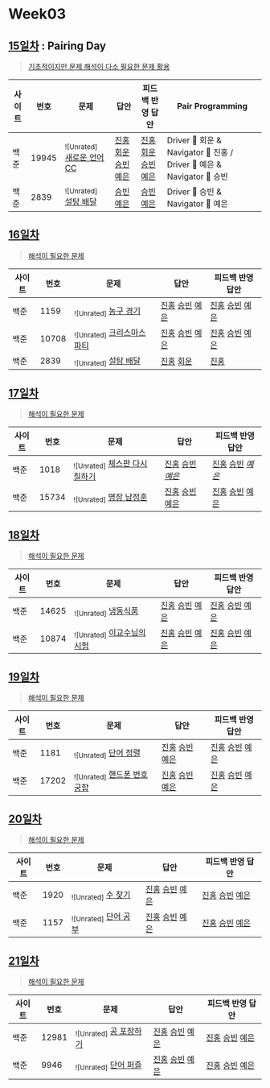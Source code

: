 # Week03

## [15일차](Day15) : Pairing Day

> [기초적이지만 문제 해석이 다소 필요한 문제 활용](https://www.acmicpc.net/group/workbook/view/9797/29016)

| 사이트 | 번호  | 문제                                                    | 답안                                                                      | 피드백 반영 답안  | Pair Programming                                                        |
| ------ | ----- | ------------------------------------------------------- | ------------------------------------------------------------------------- | ----------------- | ----------------------------------------------------------------------- |
| 백준   | 19945 | <sub>![Unrated]</sub> [새로운 언어 CC](https://www.acmicpc.net/problem/19945) | [진홍회운](Day15/boj19945_kjhjhw.java) [승빈예은](Day15/boj19945_wsblye.cs) | [진홍회운](Day15/boj19945_kjhjhw.java) [승빈예은](Day15/boj19945_wsblye.cs) | Driver 🚗 회운 & Navigator 🧭 진홍 / Driver 🚗 예은 & Navigator 🧭 승빈 |
| 백준   | 2839  | <sub>![Unrated]</sub> [설탕 배달](https://www.acmicpc.net/problem/2839)       | [승빈예은](Day15/boj2839_wsblye.java)                                      | [승빈예은](Day15/boj2839_wsblye_fb.java)          | Driver 🚗 승빈 & Navigator 🧭 예은                                      |

## [16일차](Day16)

> [해석이 필요한 문제](https://www.acmicpc.net/group/workbook/view/9797/29056)

| 사이트 | 번호  | 문제                                                     | 답안                                                                                            | 피드백 반영 답안    |
| ------ | ----- | -------------------------------------------------------- | ----------------------------------------------------------------------------------------------- | ------------------- |
| 백준   | 1159  | <sub>![Unrated]</sub> [농구 경기](https://www.acmicpc.net/problem/1159)        | [진홍](Day16/boj1159_kjh.java) [승빈](Day16/boj1159_wsb.java) [예은](Day16/boj1159_lye.cs)     | [진홍](Day16/boj1159_kjh_fb.java) [승빈](Day16/boj1159_wsb_fb.java) [예은](Day16/boj1159_lye_fb.cs) |
| 백준   | 10708 | <sub>![Unrated]</sub> [크리스마스 파티](https://www.acmicpc.net/problem/10708) | [진홍](Day16/boj10708_kjh.java) [승빈](Day16/boj10708_wsb.java) [예은](Day16/boj10708_lye.cs) | [진홍](Day16/boj10708_kjh.java) [승빈](Day16/boj10708_wsb.java) [예은](Day16/boj10708_lye_fb.cs) |
| 백준   | 2839  | <sub>![Unrated]</sub> [설탕 배달](https://www.acmicpc.net/problem/2839)        | [진홍](Day16/boj2839_kjh.java) [회운](Day16/boj2839_jhw.java)                                     | [진홍](Day16/boj2839_kjh.java)           |

## [17일차](Day17)

> [해석이 필요한 문제](https://www.acmicpc.net/group/workbook/view/9797/29147)

| 사이트 | 번호  | 문제                                                       | 답안                | 피드백 반영 답안    |
| ------ | ----- | ---------------------------------------------------------- | ------------------- | ------------------- |
| 백준   | 1018  | <sub>![Unrated]</sub> [체스판 다시 칠하기](https://www.acmicpc.net/problem/1018) | [진홍](Day17/boj1018_kjh.java) [승빈](Day17/boj1018_wsb.java) *[예은](Day17/boj1018_lye.cs)* | [진홍](Day17/boj1018_kjh.java) [승빈](Day17/boj1018_wsb_fb.java) *[예은](Day17/boj1018_lye.cs)* |
| 백준   | 15734 | <sub>![Unrated]</sub> [명장 남정훈](https://www.acmicpc.net/problem/15734)       | [진홍](Day17/boj15734_kjh.java) [승빈](Day17/boj15734_wsb.java) [예은](Day17/boj15734_lye.cs) | [진홍](Day17/boj15734_kjh.java) [승빈](Day17/boj15734_wsb_fb.java) [예은](Day17/boj15734_lye_fb.cs) |

## [18일차](Day18)

> [해석이 필요한 문제](https://www.acmicpc.net/group/workbook/view/9797/29172)

| 사이트 | 번호 | 문제                 | 답안                | 피드백 반영 답안    |
| ------ | ---- | -------------------- | ------------------- | ------------------- |
| 백준   | 14625 | <sub>![Unrated]</sub> [냉동식품](https://www.acmicpc.net/problem/14625) | [진홍](Day18/boj14625_kjh.java) [승빈](Day18/boj14625_wsb.java) [예은](Day18/boj14625_lye.cs) | [진홍](Day18/boj14625_kjh_fb.java) [승빈](Day18/boj14625_wsb_fb.java) [예은](Day18/boj14625_lye_fb.cs) |
| 백준   | 10874    | <sub>![Unrated]</sub> [이교수님의 시험](https://www.acmicpc.net/problem/10874) | [진홍](Day18/boj10874_kjh.java) [승빈](Day18/boj10874_wsb.java) [예은](Day18/boj10874_lye.cs) | [진홍](Day18/boj10874_kjh_fb.java) [승빈](Day18/boj10874_wsb.java) [예은](Day18/boj10874_lye_fb.cs) |

## [19일차](Day19)

> [해석이 필요한 문제](https://www.acmicpc.net/group/workbook/view/9797/29220)

| 사이트 | 번호 | 문제                 | 답안                | 피드백 반영 답안    |
| ------ | ---- | -------------------- | ------------------- | ------------------- |
| 백준   | 1181    | <sub>![Unrated]</sub> [단어 정렬](https://www.acmicpc.net/problem/1181) | [진홍](Day19/boj1181_kjh.java) [승빈](Day19/boj1181_wsb.java) [예은](Day19/boj1181_lye.cs) | [진홍](Day19/boj1181_kjh.java) [승빈](Day19/boj1181_wsb.java) [예은](Day19/boj1181_lye_fb.cs) |
| 백준   | 17202    | <sub>![Unrated]</sub> [핸드폰 번호 궁합](https://www.acmicpc.net/problem/17202) | [진홍](Day19/boj17202_kjh.java) [승빈](Day19/boj17202_wsb.java) [예은](Day19/boj17202_lye.cs) | [진홍](Day19/boj17202_kjh.java) [승빈](Day19/boj17202_wsb.java) [예은](Day19/boj17202_lye_fb.cs) |

## [20일차](Day20)

> [해석이 필요한 문제](문제집링크)

| 사이트 | 번호 | 문제                 | 답안                | 피드백 반영 답안    |
| ------ | ---- | -------------------- | ------------------- | ------------------- |
| 백준   | 1920    | <sub>![Unrated]</sub> [수 찾기](https://www.acmicpc.net/problem/1920) | [진홍](Day20/boj1920_kjh.java) [승빈](Day20/boj1920_wsb.java) [예은](Day20/boj1920_lye.cs) | [진홍](Day20/boj1920_kjh.java) [승빈](Day20/boj1920_wsb.java) [예은](Day20/boj1920_lye_fb.cs) |
| 백준   | 1157    | <sub>![Unrated]</sub> [단어 공부](https://www.acmicpc.net/problem/1157) | [진홍](Day20/boj1157_kjh.java) [승빈](Day20/boj1157_wsb.java) [예은](Day20/boj1157_lye.cs) | [진홍](Day20/boj1157_kjh.java) [승빈](Day20/boj1157_wsb_fb.java) [예은](Day20/boj1157_lye_fb.cs) |

## [21일차](Day21)

> [해석이 필요한 문제](https://www.acmicpc.net/group/workbook/view/9797/29269)

| 사이트 | 번호 | 문제                 | 답안                | 피드백 반영 답안    |
| ------ | ---- | -------------------- | ------------------- | ------------------- |
| 백준   | 12981    | <sub>![Unrated]</sub> [공 포장하기](https://www.acmicpc.net/problem/12981) | [진홍](Day21/boj12981_kjh.java) [승빈](Day21/boj12981_wsb.java) [예은](Day21/boj12981_lye.cs) | [진홍](Day21/boj12981_kjh_fb.java) [승빈](Day21/boj12981_wsb.java) [예은](Day21/boj12981_lye_fb.cs) |
| 백준   | 9946 | <sub>![Unrated]</sub> [단어 퍼즐](https://www.acmicpc.net/problem/9946) | [진홍](Day21/boj9946_kjh.java) [승빈](Day21/boj9946_wsb.java) [예은](Day21/boj9946_lye.cs) | [진홍](Day21/boj9946_kjh.java) [승빈](Day21/boj9946_wsb.java) [예은](Day21/boj9946_lye_fb.cs) |
